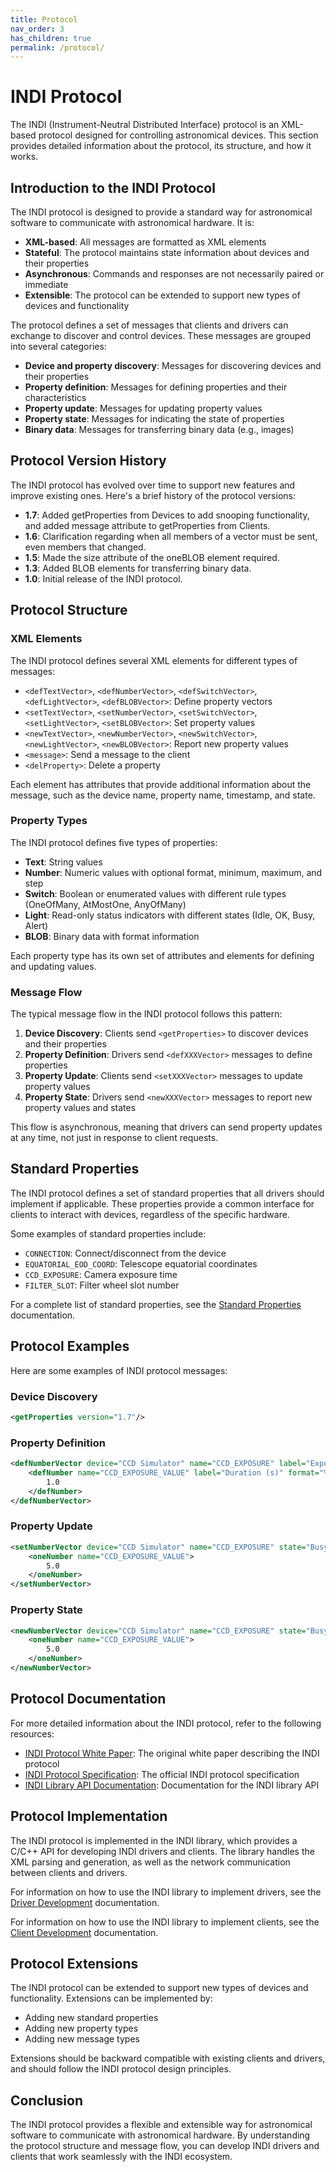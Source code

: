 ```yaml
---
title: Protocol
nav_order: 3
has_children: true
permalink: /protocol/
---
```


# INDI Protocol

The INDI (Instrument-Neutral Distributed Interface) protocol is an XML-based protocol designed for controlling astronomical devices. This section provides detailed information about the protocol, its structure, and how it works.

## Introduction to the INDI Protocol

The INDI protocol is designed to provide a standard way for astronomical software to communicate with astronomical hardware. It is:

- **XML-based**: All messages are formatted as XML elements
- **Stateful**: The protocol maintains state information about devices and their properties
- **Asynchronous**: Commands and responses are not necessarily paired or immediate
- **Extensible**: The protocol can be extended to support new types of devices and functionality

The protocol defines a set of messages that clients and drivers can exchange to discover and control devices. These messages are grouped into several categories:

- **Device and property discovery**: Messages for discovering devices and their properties
- **Property definition**: Messages for defining properties and their characteristics
- **Property update**: Messages for updating property values
- **Property state**: Messages for indicating the state of properties
- **Binary data**: Messages for transferring binary data (e.g., images)

## Protocol Version History

The INDI protocol has evolved over time to support new features and improve existing ones. Here's a brief history of the protocol versions:

- **1.7**: Added getProperties from Devices to add snooping functionality, and added message attribute to getProperties from Clients.
- **1.6**: Clarification regarding when all members of a vector must be sent, even members that changed.
- **1.5**: Made the size attribute of the oneBLOB element required.
- **1.3**: Added BLOB elements for transferring binary data.
- **1.0**: Initial release of the INDI protocol.

## Protocol Structure

### XML Elements

The INDI protocol defines several XML elements for different types of messages:

- `<defTextVector>`, `<defNumberVector>`, `<defSwitchVector>`, `<defLightVector>`, `<defBLOBVector>`: Define property vectors
- `<setTextVector>`, `<setNumberVector>`, `<setSwitchVector>`, `<setLightVector>`, `<setBLOBVector>`: Set property values
- `<newTextVector>`, `<newNumberVector>`, `<newSwitchVector>`, `<newLightVector>`, `<newBLOBVector>`: Report new property values
- `<message>`: Send a message to the client
- `<delProperty>`: Delete a property

Each element has attributes that provide additional information about the message, such as the device name, property name, timestamp, and state.

### Property Types

The INDI protocol defines five types of properties:

- **Text**: String values
- **Number**: Numeric values with optional format, minimum, maximum, and step
- **Switch**: Boolean or enumerated values with different rule types (OneOfMany, AtMostOne, AnyOfMany)
- **Light**: Read-only status indicators with different states (Idle, OK, Busy, Alert)
- **BLOB**: Binary data with format information

Each property type has its own set of attributes and elements for defining and updating values.

### Message Flow

The typical message flow in the INDI protocol follows this pattern:

1. **Device Discovery**: Clients send `<getProperties>` to discover devices and their properties
2. **Property Definition**: Drivers send `<defXXXVector>` messages to define properties
3. **Property Update**: Clients send `<setXXXVector>` messages to update property values
4. **Property State**: Drivers send `<newXXXVector>` messages to report new property values and states

This flow is asynchronous, meaning that drivers can send property updates at any time, not just in response to client requests.

## Standard Properties

The INDI protocol defines a set of standard properties that all drivers should implement if applicable. These properties provide a common interface for clients to interact with devices, regardless of the specific hardware.

Some examples of standard properties include:

- `CONNECTION`: Connect/disconnect from the device
- `EQUATORIAL_EOD_COORD`: Telescope equatorial coordinates
- `CCD_EXPOSURE`: Camera exposure time
- `FILTER_SLOT`: Filter wheel slot number

For a complete list of standard properties, see the [Standard Properties](../drivers/standard-properties.md) documentation.

## Protocol Examples

Here are some examples of INDI protocol messages:

### Device Discovery

```xml
<getProperties version="1.7"/>
```

### Property Definition

```xml
<defNumberVector device="CCD Simulator" name="CCD_EXPOSURE" label="Expose" group="Main Control" state="Idle" perm="rw" timeout="60" timestamp="2023-01-01T12:00:00">
    <defNumber name="CCD_EXPOSURE_VALUE" label="Duration (s)" format="%5.2f" min="0" max="36000" step="0.01">
        1.0
    </defNumber>
</defNumberVector>
```

### Property Update

```xml
<setNumberVector device="CCD Simulator" name="CCD_EXPOSURE" state="Busy" timeout="60" timestamp="2023-01-01T12:01:00">
    <oneNumber name="CCD_EXPOSURE_VALUE">
        5.0
    </oneNumber>
</setNumberVector>
```

### Property State

```xml
<newNumberVector device="CCD Simulator" name="CCD_EXPOSURE" state="Busy" timeout="60" timestamp="2023-01-01T12:01:00">
    <oneNumber name="CCD_EXPOSURE_VALUE">
        5.0
    </oneNumber>
</newNumberVector>
```

## Protocol Documentation

For more detailed information about the INDI protocol, refer to the following resources:

- [INDI Protocol White Paper](INDI.pdf): The original white paper describing the INDI protocol
- [INDI Protocol Specification](https://www.indilib.org/develop/developer-manual/104-indi-protocol.html): The official INDI protocol specification
- [INDI Library API Documentation](https://www.indilib.org/api/index.html): Documentation for the INDI library API

## Protocol Implementation

The INDI protocol is implemented in the INDI library, which provides a C/C++ API for developing INDI drivers and clients. The library handles the XML parsing and generation, as well as the network communication between clients and drivers.

For information on how to use the INDI library to implement drivers, see the [Driver Development](../drivers/) documentation.

For information on how to use the INDI library to implement clients, see the [Client Development](../clients/) documentation.

## Protocol Extensions

The INDI protocol can be extended to support new types of devices and functionality. Extensions can be implemented by:

- Adding new standard properties
- Adding new property types
- Adding new message types

Extensions should be backward compatible with existing clients and drivers, and should follow the INDI protocol design principles.

## Conclusion

The INDI protocol provides a flexible and extensible way for astronomical software to communicate with astronomical hardware. By understanding the protocol structure and message flow, you can develop INDI drivers and clients that work seamlessly with the INDI ecosystem.
